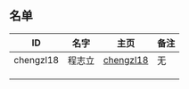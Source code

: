 ## 名单

| ID   | 名字  | 主页 | 备注 |
| ---- | ---- | ---- | ---- |
| chengzl18 | 程志立 | [chengzl18](Student/2020-Autumn/Markdown-Git/chengzl18.md) | 无 |
|      |      |      |      |
|      |      |      |      |
|      |      |      |      |


